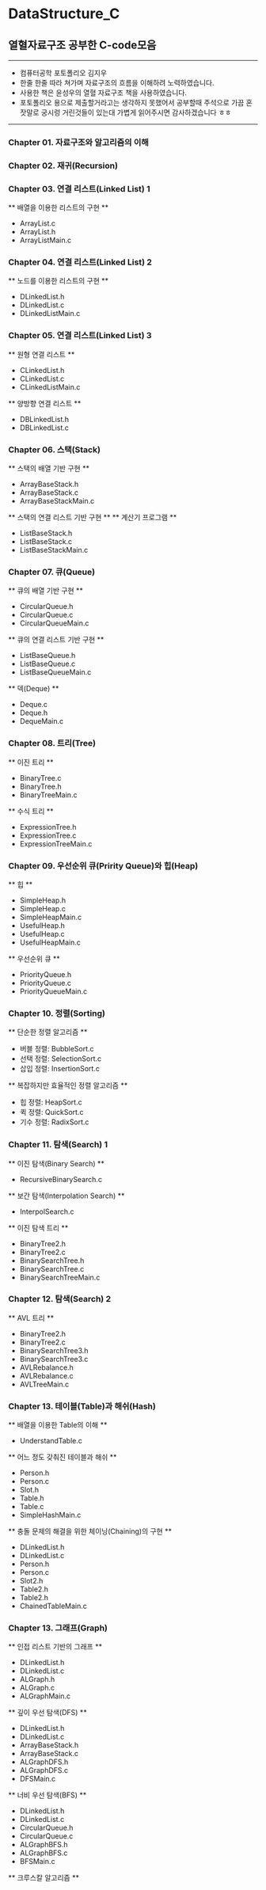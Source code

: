 # DataStructure_C
## 열혈자료구조 공부한 C-code모음
---
- 컴퓨터공학 포토폴리오 김지우
- 한줄 한줄 따라 쳐가며 자료구조의 흐름을 이해하려 노력하였습니다.
- 사용한 책은 윤성우의 열혈 자료구조 책을 사용하였습니다.
- 포토폴리오 용으로 제출할거라고는 생각하지 못했어서 공부할때 주석으로 가끔 혼잣말로 궁시렁 거린것들이 있는대 가볍게 읽어주시면 감사하겠습니다 ㅎㅎ
---
### Chapter 01. 자료구조와 알고리즘의 이해

### Chapter 02. 재귀(Recursion)

### Chapter 03. 연결 리스트(Linked List) 1

** 배열을 이용한 리스트의 구현 **
- ArrayList.c
- ArrayList.h
- ArrayListMain.c

### Chapter 04. 연결 리스트(Linked List) 2

** 노드를 이용한 리스트의 구현 **
- DLinkedList.h
- DLinkedList.c
- DLinkedListMain.c

### Chapter 05. 연결 리스트(Linked List) 3

** 원형 연결 리스트 **
- CLinkedList.h
- CLinkedList.c
- CLinkedListMain.c

** 양방향 연결 리스트 **
- DBLinkedList.h
- DBLinkedList.c

### Chapter 06. 스택(Stack)

** 스택의 배열 기반 구현 **
- ArrayBaseStack.h
- ArrayBaseStack.c
- ArrayBaseStackMain.c

** 스택의 연결 리스트 기반 구현 **
** 계산기 프로그램 **
- ListBaseStack.h
- ListBaseStack.c
- ListBaseStackMain.c

### Chapter 07. 큐(Queue)

** 큐의 배열 기반 구현 **
- CircularQueue.h
- CircularQueue.c
- CircularQueueMain.c

** 큐의 연결 리스트 기반 구현 **
- ListBaseQueue.h
- ListBaseQueue.c
- ListBaseQueueMain.c

** 덱(Deque) **
- Deque.c
- Deque.h
- DequeMain.c

### Chapter 08. 트리(Tree)

** 이진 트리 **
- BinaryTree.c
- BinaryTree.h
- BinaryTreeMain.c

** 수식 트리 **
- ExpressionTree.h
- ExpressionTree.c
- ExpressionTreeMain.c

### Chapter 09. 우선순위 큐(Pririty Queue)와 힙(Heap)

** 힙 **
- SimpleHeap.h
- SimpleHeap.c
- SimpleHeapMain.c
- UsefulHeap.h
- UsefulHeap.c
- UsefulHeapMain.c

** 우선순위 큐 **
- PriorityQueue.h
- PriorityQueue.c
- PriorityQueueMain.c

### Chapter 10. 정렬(Sorting)

** 단순한 정렬 알고리즘 **
- 버블 정렬: BubbleSort.c
- 선택 정렬: SelectionSort.c
- 삽입 정렬: InsertionSort.c

** 복잡하지만 효율적인 정렬 알고리즘 **
- 힙 정렬: HeapSort.c
- 퀵 정렬: QuickSort.c
- 기수 정렬: RadixSort.c

### Chapter 11. 탐색(Search) 1

** 이진 탐색(Binary Search) **
- RecursiveBinarySearch.c

** 보간 탐색(Interpolation Search) **
- InterpolSearch.c

** 이진 탐색 트리 **
- BinaryTree2.h
- BinaryTree2.c
- BinarySearchTree.h
- BinarySearchTree.c
- BinarySearchTreeMain.c

### Chapter 12. 탐색(Search) 2

** AVL 트리 **
- BinaryTree2.h
- BinaryTree2.c
- BinarySearchTree3.h
- BinarySearchTree3.c
- AVLRebalance.h
- AVLRebalance.c
- AVLTreeMain.c

### Chapter 13. 테이블(Table)과 해쉬(Hash)

** 배열을 이용한 Table의 이해 **
- UnderstandTable.c

** 어느 정도 갖춰진 테이블과 해쉬 **
- Person.h
- Person.c
- Slot.h
- Table.h
- Table.c
- SimpleHashMain.c

** 충돌 문제의 해결을 위한 체이닝(Chaining)의 구현 **
- DLinkedList.h
- DLinkedList.c
- Person.h
- Person.c
- Slot2.h
- Table2.h
- Table2.h
- ChainedTableMain.c

### Chapter 13. 그래프(Graph)

** 인접 리스트 기반의 그래프 **
- DLinkedList.h
- DLinkedList.c
- ALGraph.h
- ALGraph.c
- ALGraphMain.c

** 깊이 우선 탐색(DFS) **
- DLinkedList.h
- DLinkedList.c
- ArrayBaseStack.h
- ArrayBaseStack.c
- ALGraphDFS.h
- ALGraphDFS.c
- DFSMain.c

** 너비 우선 탐색(BFS) **
- DLinkedList.h
- DLinkedList.c
- CircularQueue.h
- CircularQueue.c
- ALGraphBFS.h
- ALGraphBFS.c
- BFSMain.c

** 크루스칼 알고리즘 **
 
